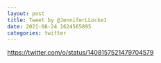 ```yaml
--- 
layout: post 
title: Tweet by @JenniferLLocke1 
date: 2021-06-24 1624565895 
categories: twitter 
--- 
```

https://twitter.com/o/status/1408157521479704579
